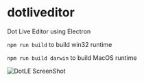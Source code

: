 # dotliveditor
Dot Live Editor using Electron

`npm run build`
to build win32 runtime

`npm run build darwin`
to build MacOS runtime

![DotLE ScreenShot](http://wx2.sinaimg.cn/large/61d779dfly1feivnfvfqlj211v0lcq4t.jpg)
